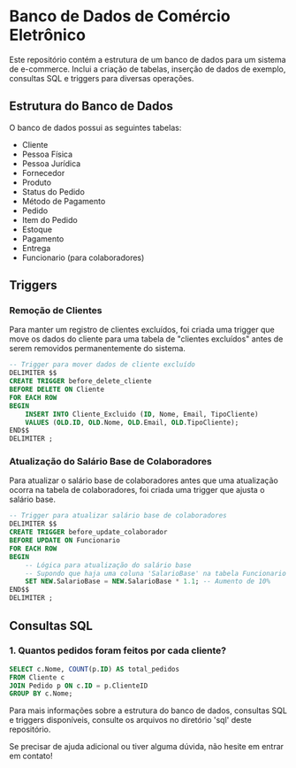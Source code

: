 
# Banco de Dados de Comércio Eletrônico

Este repositório contém a estrutura de um banco de dados para um sistema de e-commerce. Inclui a criação de tabelas, inserção de dados de exemplo, consultas SQL e triggers para diversas operações.

## Estrutura do Banco de Dados

O banco de dados possui as seguintes tabelas:

- Cliente
- Pessoa Física
- Pessoa Jurídica
- Fornecedor
- Produto
- Status do Pedido
- Método de Pagamento
- Pedido
- Item do Pedido
- Estoque
- Pagamento
- Entrega
- Funcionario (para colaboradores)

## Triggers

### Remoção de Clientes

Para manter um registro de clientes excluídos, foi criada uma trigger que move os dados do cliente para uma tabela de "clientes excluídos" antes de serem removidos permanentemente do sistema.

```sql
-- Trigger para mover dados de cliente excluído
DELIMITER $$
CREATE TRIGGER before_delete_cliente
BEFORE DELETE ON Cliente
FOR EACH ROW
BEGIN
    INSERT INTO Cliente_Excluido (ID, Nome, Email, TipoCliente)
    VALUES (OLD.ID, OLD.Nome, OLD.Email, OLD.TipoCliente);
END$$
DELIMITER ;
```

### Atualização do Salário Base de Colaboradores

Para atualizar o salário base de colaboradores antes que uma atualização ocorra na tabela de colaboradores, foi criada uma trigger que ajusta o salário base.

```sql
-- Trigger para atualizar salário base de colaboradores
DELIMITER $$
CREATE TRIGGER before_update_colaborador
BEFORE UPDATE ON Funcionario
FOR EACH ROW
BEGIN
    -- Lógica para atualização do salário base
    -- Supondo que haja uma coluna 'SalarioBase' na tabela Funcionario
    SET NEW.SalarioBase = NEW.SalarioBase * 1.1; -- Aumento de 10%
END$$
DELIMITER ;
```

## Consultas SQL

### 1. Quantos pedidos foram feitos por cada cliente?

```sql
SELECT c.Nome, COUNT(p.ID) AS total_pedidos
FROM Cliente c
JOIN Pedido p ON c.ID = p.ClienteID
GROUP BY c.Nome;
```

Para mais informações sobre a estrutura do banco de dados, consultas SQL e triggers disponíveis, consulte os arquivos no diretório 'sql' deste repositório.

Se precisar de ajuda adicional ou tiver alguma dúvida, não hesite em entrar em contato!
